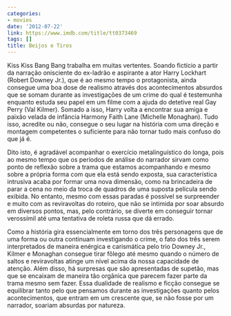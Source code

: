 ```yaml
---
categories:
- movies
date: '2012-07-22'
link: https://www.imdb.com/title/tt0373469
tags: []
title: Beijos e Tiros
---
```


Kiss Kiss Bang Bang trabalha em muitas vertentes. Soando fictício a partir da narração onisciente do ex-ladrão e aspirante a ator Harry Lockhart (Robert Downey Jr.), que é ao mesmo tempo o protagonista, ainda consegue uma boa dose de realismo através dos acontecimentos absurdos que se somam durante as investigações de um crime do qual é testemunha enquanto estuda seu papel em um filme com a ajuda do detetive real Gay Perry (Val Kilmer). Somado a isso, Harry volta a encontrar sua amiga e paixão velada de infância Harmony Faith Lane (Michelle Monaghan). Tudo isso, acredite ou não, consegue o seu lugar na história com uma direção e montagem competentes o suficiente para não tornar tudo mais confuso do que já é.

Dito isto, é agradável acompanhar o exercício metalinguístico do longa, pois ao mesmo tempo que os períodos de análise do narrador sirvam como ponto de reflexão sobre a trama que estamos acompanhando e mesmo sobre a própria forma com que ela está sendo exposta, sua característica intrusiva acaba por formar uma nova dimensão, como na brincadeira de parar a cena no meio da troca de quadros de uma suposta película sendo exibida. No entanto, mesmo com essas paradas é possível se surpreender e muito com as reviravoltas do roteiro, que não se intimida por soar absurdo em diversos pontos, mas, pelo contrário, se diverte em conseguir tornar verossímil até uma tentativa de roleta russa que dá errado.

Como a história gira essencialmente em torno dos três personagens que de uma forma ou outra continuam investigando o crime, o fato dos três serem interpretados de maneira enérgica e carismática pelo trio Downey Jr., Kilmer e Monaghan consegue tirar fôlego até mesmo quando o número de saltos e reviravoltas atinge um nível acima da nossa capacidade de atenção. Além disso, há surpresas que são apresentadas de supetão, mas que se encaixam de maneira tão orgânica que parecem fazer parte da trama mesmo sem fazer. Essa dualidade de realismo e ficção consegue se equilibrar tanto pelo que pensamos durante as investigações quanto pelos acontecimentos, que entram em um crescente que, se não fosse por um narrador, soariam absurdas por natureza.